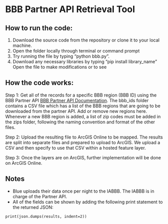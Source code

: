 # BBB Partner API Retrieval Tool

## How to run the code:

1. Download the source code from the repository or clone it to your local machine.
2. Open the folder locally through terminal or command prompt
3. Try running the file by typing “python bbb.py”.
4. Download any necessary libraries by typing “pip install library_name”
Open the file to make modifications or to see

## How the code works:

Step 1: Get all of the records for a specific BBB region (BBB ID) using the BBB Partner API
[BBB Partner API Documentation](https://developer.bbb.org/). The bbb_ids folder contains a CSV file which has a list of the BBB regions that are going to be downloaded from the partner API. Add or remove new regions here. Whenever a new BBB region is added, a list of zip codes must be added in the zips folder, following the naming convention and format of the other files.

Step 2: Upload the resulting file to ArcGIS Online to be mapped. The results are split into separate files and prepared to upload to ArcGIS. We upload a CSV and then specify to use that CSV within a hosted feature layer.

Step 3: Once the layers are on ArcGIS, further implementation will be done on ArcGIS Online.

## Notes
- Blue uploads their data once per night to the IABBB. The IABBB is in charge of the Partner API.
- All of the fields can be shown by adding the following print statement to the returned JSON:
```
print(json.dumps(results, indent=2))
```
